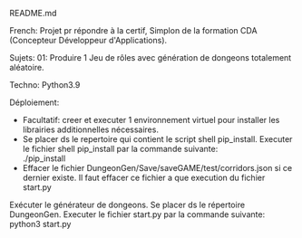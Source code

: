 README.md

French:
Projet pr répondre à la certif, Simplon de la formation CDA (Concepteur
Développeur d'Applications).

Sujets:
01:
Produire 1 Jeu de rôles avec génération de dongeons totalement aléatoire.

Techno:
Python3.9

Déploiement:
- Facultatif: creer et executer 1 environnement virtuel pour installer les
librairies additionnelles nécessaires.
- Se placer ds le repertoire qui contient le script shell pip_install.
Executer le fichier shell pip_install par la commande suivante:<br>
    ./pip_install
- Effacer le fichier DungeonGen/Save/saveGAME/test/corridors.json
si ce dernier existe.
Il faut effacer ce fichier a que execution du fichier start.py  


Exécuter le générateur de dongeons.
Se placer ds le répertoire DungeonGen.
Executer le fichier start.py par la commande suivante:<br>
    python3 start.py
